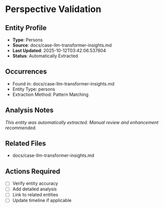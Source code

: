 # Perspective Validation

## Entity Profile
- **Type**: Persons
- **Source**: docs/case-llm-transformer-insights.md
- **Last Updated**: 2025-10-12T03:42:06.537804
- **Status**: Automatically Extracted

## Occurrences
- Found in: docs/case-llm-transformer-insights.md
- Entity Type: persons
- Extraction Method: Pattern Matching

## Analysis Notes
*This entity was automatically extracted. Manual review and enhancement recommended.*

## Related Files
- docs/case-llm-transformer-insights.md

## Actions Required
- [ ] Verify entity accuracy
- [ ] Add detailed analysis
- [ ] Link to related entities
- [ ] Update timeline if applicable
